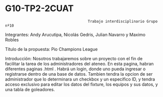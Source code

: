 # G10-TP2-2CUAT
                                          Trabajo interdisciplinario Grupo nº10

Integrantes: Andy Arucutipa, Nicolás Gedris, Julian Navarro y Maximo Robles

Título de la propuesta: Pio Champions League

Introducción: Nosotros trabajaremos sobre un proyecto con el fin de facilitar la tarea de los administradores del ateneo. En esta pagina, habran diferentes paginas .html
. Habrá un login, donde uno pueda ingresar o registrarse dentro de una base de datos. Tambien tendra la opcion de ser administrador que lo determinara un checkbox y un especifico ID, y tendra acceso exclusivo para editar los datos del fixture, los equipos y sus datos, y una tabla de goleadores. 
